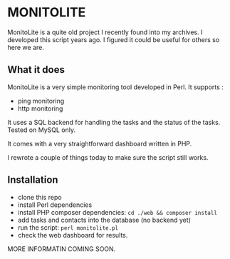 # MONITOLITE

MonitoLite is a quite old project I recently found into my archives. I developed this script years ago. 
I figured it could be useful for others so here we are.


## What it does

MonitoLite is a very simple monitoring tool developed in Perl. It supports : 
 * ping monitoring
 * http monitoring
 
It uses a SQL backend for handling the tasks and the status of the tasks. 
Tested on MySQL only. 

It comes with a very straightforward dashboard written in PHP. 

I rewrote a couple of things today to make sure the script still works. 


## Installation

 * clone this repo
 * install Perl dependencies
 * install PHP composer dependencies: `cd ./web && composer install`
 * add tasks and contacts into the database (no backend yet)
 * run the script: `perl monitolite.pl` 
 * check the web dashboard for results. 
 
 
 MORE INFORMATIN COMING SOON. 
